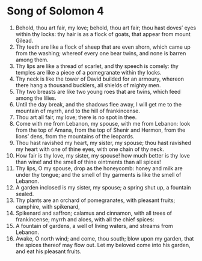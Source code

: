 ﻿# Song of Solomon 4
1. Behold, thou art fair, my love; behold, thou art fair; thou hast doves’ eyes within thy locks: thy hair is as a flock of goats, that appear from mount Gilead. 
2. Thy teeth are like a flock of sheep that are even shorn, which came up from the washing; whereof every one bear twins, and none is barren among them. 
3. Thy lips are like a thread of scarlet, and thy speech is comely: thy temples are like a piece of a pomegranate within thy locks. 
4. Thy neck is like the tower of David builded for an armoury, whereon there hang a thousand bucklers, all shields of mighty men. 
5. Thy two breasts are like two young roes that are twins, which feed among the lilies. 
6. Until the day break, and the shadows flee away, I will get me to the mountain of myrrh, and to the hill of frankincense. 
7. Thou art all fair, my love; there is no spot in thee. 
8.  Come with me from Lebanon, my spouse, with me from Lebanon: look from the top of Amana, from the top of Shenir and Hermon, from the lions’ dens, from the mountains of the leopards. 
9. Thou hast ravished my heart, my sister, my spouse; thou hast ravished my heart with one of thine eyes, with one chain of thy neck. 
10. How fair is thy love, my sister, my spouse! how much better is thy love than wine! and the smell of thine ointments than all spices! 
11. Thy lips, O my spouse, drop as the honeycomb: honey and milk are under thy tongue; and the smell of thy garments is like the smell of Lebanon. 
12. A garden inclosed is my sister, my spouse; a spring shut up, a fountain sealed. 
13. Thy plants are an orchard of pomegranates, with pleasant fruits; camphire, with spikenard, 
14. Spikenard and saffron; calamus and cinnamon, with all trees of frankincense; myrrh and aloes, with all the chief spices: 
15. A fountain of gardens, a well of living waters, and streams from Lebanon. 
16.  Awake, O north wind; and come, thou south; blow upon my garden, that the spices thereof may flow out. Let my beloved come into his garden, and eat his pleasant fruits. 
